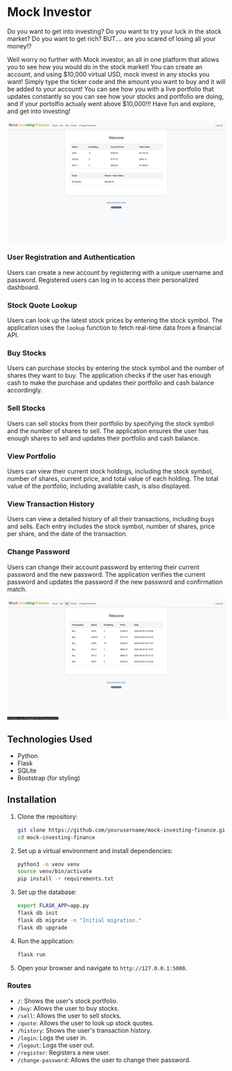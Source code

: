 # Mock Investor 

Do you want to get into investing?
Do you want to try your luck in the stock market?
Do you want to get rich?
BUT.... are you scared of losing all your money!?

Well worry no further with Mock investor, an all in one platform that allows you to see how you would do in the stock market! You can create an account, and using $10,000 virtual USD, mock invest in any stocks you want! Simply type the ticker code and the amount you want to buy and it will be added to your account! You can see how you with a live portfolio that updates constantly so you can see how your stocks and portfolio are doing, and if your portolfio actualy went above $10,000!!! Have fun and explore, and get into investing!

![Homepage](screenshot/homepage.png)

### User Registration and Authentication

Users can create a new account by registering with a unique username and password. Registered users can log in to access their personalized dashboard.

### Stock Quote Lookup

Users can look up the latest stock prices by entering the stock symbol. The application uses the `lookup` function to fetch real-time data from a financial API.

### Buy Stocks

Users can purchase stocks by entering the stock symbol and the number of shares they want to buy. The application checks if the user has enough cash to make the purchase and updates their portfolio and cash balance accordingly.

### Sell Stocks

Users can sell stocks from their portfolio by specifying the stock symbol and the number of shares to sell. The application ensures the user has enough shares to sell and updates their portfolio and cash balance.

### View Portfolio

Users can view their current stock holdings, including the stock symbol, number of shares, current price, and total value of each holding. The total value of the portfolio, including available cash, is also displayed.

### View Transaction History

Users can view a detailed history of all their transactions, including buys and sells. Each entry includes the stock symbol, number of shares, price per share, and the date of the transaction.

### Change Password

Users can change their account password by entering their current password and the new password. The application verifies the current password and updates the password if the new password and confirmation match.

![History](screenshot/history.png)

## Technologies Used

- Python
- Flask
- SQLite
- Bootstrap (for styling)

## Installation

1. Clone the repository:
    ```sh
    git clone https://github.com/yourusername/mock-investing-finance.git
    cd mock-investing-finance
    ```

2. Set up a virtual environment and install dependencies:
    ```sh
    python3 -m venv venv
    source venv/bin/activate
    pip install -r requirements.txt
    ```

3. Set up the database:
    ```sh
    export FLASK_APP=app.py
    flask db init
    flask db migrate -m "Initial migration."
    flask db upgrade
    ```

4. Run the application:
    ```sh
    flask run
    ```

5. Open your browser and navigate to `http://127.0.0.1:5000`.

### Routes

- `/`: Shows the user's stock portfolio.
- `/buy`: Allows the user to buy stocks.
- `/sell`: Allows the user to sell stocks.
- `/quote`: Allows the user to look up stock quotes.
- `/history`: Shows the user's transaction history.
- `/login`: Logs the user in.
- `/logout`: Logs the user out.
- `/register`: Registers a new user.
- `/change-password`: Allows the user to change their password.
